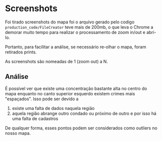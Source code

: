 # Screenshots

Foi tirado screenshots do mapa foi o arquivo gerado pelo codigo `production_code/FileCreator` teve mais de 200mb, o que leva o Chrome a demorar muito tempo para realizar o processamento de zoom in/out e abri-lo.

Portanto, para facilitar a análise, se necessário re-olhar o mapa, foram retirados prints.

As screenshots são nomeadas de 1 (zoom out) a N.

## Análise

É possível ver que existe uma concentração bastante alta no centro do mapa enquanto no canto superior esquerdo existem crimes mais "espaçados". Isso pode ser devido a 

1) existe uma falta de dados naquela região
2) aquela região abrange outro condado ou próximo de outro e por isso há uma falta de cadastros

De qualquer forma, esses pontos podem ser considerados como outliers no nosso mapa.
